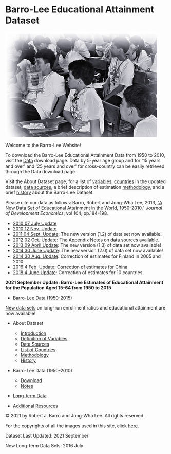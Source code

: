 ﻿
# Barro-Lee Educational Attainment Dataset


![](/main_bnw.jpg)

Welcome to the Barro-Lee Website!

To download the Barro-Lee Educational Attainment Data from 1950 to 2010, visit the [Data](/Data.md) download page. Data by 5-year age group and for '15 years and over' and '25 years and over' for cross-country can be easily retrieved through the Data download page 

Visit the About Dataset page, for a list of [variables](/Aboutdataset/Def.md), [countries](/Aboutdataset/Listcountries.md) in the updated dataset, [data sources](/Aboutdataset/Datasource.md), a brief description of estimation [methodology](/Aboutdataset/Methodology.md), and a brief [history](/Aboutdataset/History.md) about the Barro-Lee Dataset.

Please cite our data as follows: Barro, Robert and Jong-Wha Lee, 2013, ["A New Data Set of Educational Attainment in the World, 1950-2010."](https://doi.org/10.1016/j.jdeveco.2012.10.001) *Journal of Development Economics*, vol 104, pp.184-198.

 - [2010 07 July Update](UpdateNote/2010July.md)
 - [2010 12 Nov. Update](UpdateNote/2010Nov.md)
 - [2011 04 Sept. Update](UpdateNote/2011Sept.md): The new version (1.2) of data set now available!
 - 2012 02 Oct. Update: The Appendix Notes on data sources available.
 - [2013 09 April Update](UpdateNote/2013April.md): The new version (1.3) of data set now available!
 - [2014 30 June Update](UpdateNote/2014June.md): The new version (2.0) of data set now available!
 - [2014 30 Aug. Update](UpdateNote/2014Aug.md): Correction of estimates for Finland in 2005 and 2010.
 - [2016 4 Feb. Update](UpdateNote/2016Feb.md): Correction of estimates for China.
 - [2018 4 June Update](UpdateNote/2018June.md): Correction of estimates for 10 countries.

**2021 September  Update: Barro-Lee Estimates of Educational Attainment for the Population Aged 15-64 from 1950 to 2015**
 - [Barro-Lee Data (1950-2015)](/BLv3.md)

[New data sets](/LongTermData.md) on long-run enrollment ratios and educational attainment are now available!

 - About Dataset
	 - [Introduction](/Aboutdataset/Introduction.md)
	 - [Definition of Variables](/Aboutdataset/Def.md)
	 - [Data Sources](/Aboutdataset/Datasource.md)
	 - [List of Countries](/Aboutdataset/Listcountries.md)
	 - [Methodology](/Aboutdataset/Methodology.md)
	 - [History](/Aboutdataset/History.md)
 - Barro-Lee Data (1950-2010)
	 - [Download](/Data.md)
	 - [Notes](/Note.md)
 - [Long-term Data](/LongTermData.md)


 - [Additional Resources](/Related.md)
 
© 2021 by Robert J. Barro and Jong-Wha Lee. All rights reserved.

For the copyrights of all the images used in this site, click [here](/ImageCopyright.md).

Dataset Last Updated: 2021 September

New Long-term Data Sets: 2016 July 
